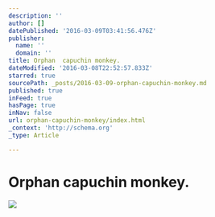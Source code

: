 ```yaml
---
description: ''
author: []
datePublished: '2016-03-09T03:41:56.476Z'
publisher:
  name: ''
  domain: ''
title: Orphan  capuchin monkey.
dateModified: '2016-03-08T22:52:57.833Z'
starred: true
sourcePath: _posts/2016-03-09-orphan-capuchin-monkey.md
published: true
inFeed: true
hasPage: true
inNav: false
url: orphan-capuchin-monkey/index.html
_context: 'http://schema.org'
_type: Article

---
```

# Orphan capuchin monkey.
![](https://the-grid-user-content.s3-us-west-2.amazonaws.com/60dc3ba6-9dbf-4b0a-a53e-282e8dc0d5c8.png)
